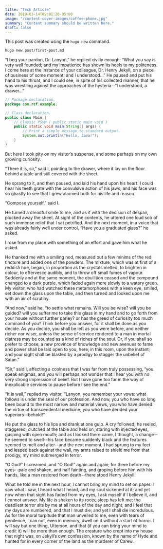 ```yaml
---
title: "Tech Article"
date: 2019-03-14T09:01:20-05:00
image: "/content-cover-images/coffee-phone.jpg"
summary: "Content summary should be written here."
draft: false
---
```


This post was created using the `hugo new` command.

```sh
hugo new post/first-post.md
```

“I beg your pardon, Dr. Lanyon,” he replied civilly enough. “What you say is very well founded; and my impatience has shown its heels to my politeness. I come here at the instance of your colleague, Dr. Henry Jekyll, on a piece of business of some moment; and I understood...” He paused and put his hand to his throat, and I could see, in spite of his collected manner, that he was wrestling against the approaches of the hysteria--“I understood, a drawer...”

```java
// Package declaration.
package com.rcf.example;

// Class declaration.
public class Main {
    // Classic PSVM ( public static main void )
    public static void main(String[] args) {
        // Print a simple message to standard output.
        System.out.println("Hello, Java!");
    }
}
```

But here I took pity on my visitor’s suspense, and some perhaps on my own growing curiosity.

“There it is, sir,” said I, pointing to the drawer, where it lay on the floor behind a table and still covered with the sheet.

He sprang to it, and then paused, and laid his hand upon his heart: I could hear his teeth grate with the convulsive action of his jaws; and his face was so ghastly to see that I grew alarmed both for his life and reason.

“Compose yourself,” said I.

He turned a dreadful smile to me, and as if with the decision of despair, plucked away the sheet. At sight of the contents, he uttered one loud sob of such immense relief that I sat petrified. And the next moment, in a voice that was already fairly well under control, “Have you a graduated glass?” he asked.

I rose from my place with something of an effort and gave him what he asked.

He thanked me with a smiling nod, measured out a few minims of the red tincture and added one of the powders. The mixture, which was at first of a reddish hue, began, in proportion as the crystals melted, to brighten in colour, to effervesce audibly, and to throw off small fumes of vapour. Suddenly and at the same moment, the ebullition ceased and the compound changed to a dark purple, which faded again more slowly to a watery green. My visitor, who had watched these metamorphoses with a keen eye, smiled, set down the glass upon the table, and then turned and looked upon me with an air of scrutiny.

“And now,” said he, “to settle what remains. Will you be wise? will you be guided? will you suffer me to take this glass in my hand and to go forth from your house without further parley? or has the greed of curiosity too much command of you? Think before you answer, for it shall be done as you decide. As you decide, you shall be left as you were before, and neither richer nor wiser, unless the sense of service rendered to a man in mortal distress may be counted as a kind of riches of the soul. Or, if you shall so prefer to choose, a new province of knowledge and new avenues to fame and power shall be laid open to you, here, in this room, upon the instant; and your sight shall be blasted by a prodigy to stagger the unbelief of Satan.”

“Sir,” said I, affecting a coolness that I was far from truly possessing, “you speak enigmas, and you will perhaps not wonder that I hear you with no very strong impression of belief. But I have gone too far in the way of inexplicable services to pause before I see the end.”

“It is well,” replied my visitor. “Lanyon, you remember your vows: what follows is under the seal of our profession. And now, you who have so long been bound to the most narrow and material views, you who have denied the virtue of transcendental medicine, you who have derided your superiors--behold!”

He put the glass to his lips and drank at one gulp. A cry followed; he reeled, staggered, clutched at the table and held on, staring with injected eyes, gasping with open mouth; and as I looked there came, I thought, a change--he seemed to swell--his face became suddenly black and the features seemed to melt and alter--and the next moment, I had sprung to my feet and leaped back against the wall, my arms raised to shield me from that prodigy, my mind submerged in terror.

“O God!” I screamed, and “O God!” again and again; for there before my eyes--pale and shaken, and half fainting, and groping before him with his hands, like a man restored from death--there stood Henry Jekyll!

What he told me in the next hour, I cannot bring my mind to set on paper. I saw what I saw, I heard what I heard, and my soul sickened at it; and yet now when that sight has faded from my eyes, I ask myself if I believe it, and I cannot answer. My life is shaken to its roots; sleep has left me; the deadliest terror sits by me at all hours of the day and night; and I feel that my days are numbered, and that I must die; and yet I shall die incredulous. As for the moral turpitude that man unveiled to me, even with tears of penitence, I can not, even in memory, dwell on it without a start of horror. I will say but one thing, Utterson, and that (if you can bring your mind to credit it) will be more than enough. The creature who crept into my house that night was, on Jekyll’s own confession, known by the name of Hyde and hunted for in every corner of the land as the murderer of Carew.
